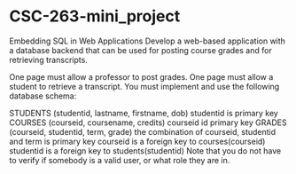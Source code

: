 # CSC-263-mini_project

Embedding SQL in Web Applications
Develop a web-based application with a database backend that can be used for posting course grades and for retrieving transcripts.

One page must allow a professor to post grades.
One page must allow a student to retrieve a transcript.
You must implement and use the following database schema:

STUDENTS (studentid, lastname, firstname, dob)
studentid is primary key
COURSES (courseid, coursename, credits)
courseid id primary key
GRADES (courseid, studentid, term, grade)
the combination of courseid, studentid and term is primary key
courseid is a foreign key to courses(courseid)
studentid is a foreign key to students(studentid)
Note that you do not have to verify if somebody is a valid user, or what role they are in.
